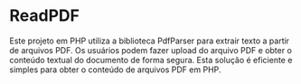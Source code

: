 # ReadPDF
Este projeto em PHP utiliza a biblioteca PdfParser para extrair texto a partir de arquivos PDF. Os usuários podem fazer upload do arquivo PDF e obter o conteúdo textual do documento de forma segura. Esta solução é eficiente e simples para obter o conteúdo de arquivos PDF em PHP.
